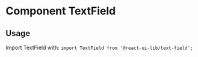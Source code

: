 # Component TextField

## Usage

Import TextField with: `import TextField from '@react-ui-lib/text-field';`
